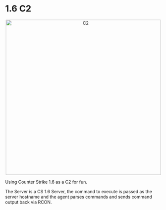 # 1.6 C2

<p align="center">
<img src="./img/c2.jpg" alt="C2" width="500" />
</p>

Using Counter Strike 1.6 as a C2 for fun.

The Server is a CS 1.6 Server, the command to execute is passed as the server hostname and the agent parses commands and sends command output back via RCON.

